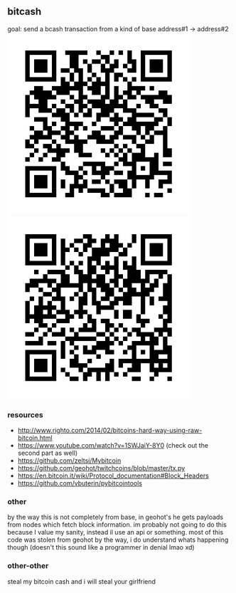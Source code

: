 ## bitcash
 goal: send a bcash transaction from a kind of base
 address#1 -> address#2
![address#1](https://github.com/dy5es41/bitcash/blob/master/qrcode_address1.png) 
![address#2](https://github.com/dy5es41/bitcash/blob/master/qrcode_address2.png)
### resources
- http://www.righto.com/2014/02/bitcoins-hard-way-using-raw-bitcoin.html
- https://www.youtube.com/watch?v=1SWJaiY-8Y0 (check out the second part as well)
- https://github.com/zeltsi/Mybitcoin
- https://github.com/geohot/twitchcoins/blob/master/tx.py
- https://en.bitcoin.it/wiki/Protocol_documentation#Block_Headers
- https://github.com/vbuterin/pybitcointools
### other
by the way this is not completely from base, in geohot's he gets payloads from  nodes which fetch block information. im probably not going to do this because I value my sanity, instead il use an api or something. most of this code was stolen from geohot by the way, i do understand whats happening though (doesn't this sound like a programmer in denial lmao xd)
### other-other
steal my bitcoin cash and i will steal your girlfriend
